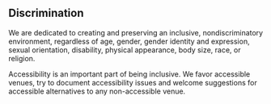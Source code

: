 ## Discrimination

We are dedicated to creating and preserving an inclusive, nondiscriminatory
environment, regardless of age, gender, gender identity and expression, sexual
orientation, disability, physical appearance, body size, race, or religion.

Accessibility is an important part of being inclusive. We favor accessible
venues, try to document accessibility issues and welcome suggestions for
accessible alternatives to any non-accessible venue.
